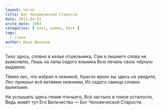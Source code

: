 ```yaml
---
layout: verse
title: Бог Человеческой Старости
date: 2011-04-21
write_date: 1994
categories: [ text, poems, best ]
tags:
  - стихи
author: Иван Шихалев
---
```

Тихо здесь, словно в келье отшельника,
Сам я лишнего слова не вымолвлю,
Лишь на лапы седого ельника
Всю печаль свою чёрную выдавлю.

Тёмен лес, что избрал я хижиной,
Красок ярких вы здесь не увидите,
Лес прикрыл всё ветвями нижними,
Из седого свинца словно вылитыми.

Не услышать здесь пения птичьего,
Всё застыло в покое усталости,
Ведь живёт тут Его Величество —
Бог Человеческой Старости.
